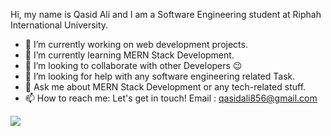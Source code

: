 Hi, my name is Qasid Ali and I am a Software Engineering student at Riphah International University.

- 🔭 I’m currently working on web development projects.
- 🌱 I’m currently learning MERN Stack Development. 
- 👯 I’m looking to collaborate with other Developers 😉
- 🤔 I’m looking for help with any software engineering related Task.
- 💬 Ask me about MERN Stack Development or any tech-related stuff.
- 📫 How to reach me:  Let's get in touch! Email : qasidali856@gmail.com

<img src="https://github-readme-stats.vercel.app/api?username=Qasid-Ali&&show_icons=true&title_color=ffffff&icon_color=bb2acf&text_color=daf7dc&bg_color=ffffff" />
